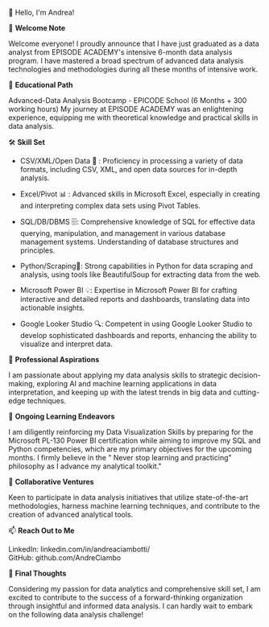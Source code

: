 👋 Hello, I'm Andrea!

🚀 **Welcome Note** 

Welcome everyone! I proudly announce that I have just graduated as a data analyst from EPISODE ACADEMY's intensive 6-month data analysis program. I have mastered a broad spectrum of advanced data analysis technologies and methodologies during all these months of intensive work.

💼 **Educational Path**
 
Advanced-Data Analysis Bootcamp - EPICODE School  (6 Months + 300 working hours)
My journey at EPISODE ACADEMY was an enlightening experience, equipping me with theoretical knowledge and practical skills in data analysis.

🛠️ **Skill Set**

* CSV/XML/Open Data 🔄 : Proficiency in processing a variety of data formats, including CSV, XML, and open data sources for in-depth analysis.

* Excel/Pivot 📊 : Advanced skills in Microsoft Excel, especially in creating and interpreting complex data sets using Pivot Tables.

* SQL/DB/DBMS 🗄️: Comprehensive knowledge of SQL for effective data querying, manipulation, and management in various database management systems. Understanding of database structures and principles.

* Python/Scraping🐍:  Strong capabilities in Python for data scraping and analysis, using tools like BeautifulSoup for extracting data from the web.

* Microsoft Power BI 💡:  Expertise in Microsoft Power BI for crafting interactive and detailed reports and dashboards, translating data into actionable insights.

* Google Looker Studio 🔍:  Competent in using Google Looker Studio to develop sophisticated dashboards and reports, enhancing the ability to visualize and interpret data.

👀 **Professional Aspirations**

I am passionate about applying my data analysis skills to strategic decision-making, exploring AI and machine learning applications in data interpretation, and keeping up with the latest trends in big data and cutting-edge techniques.

🌱 **Ongoing Learning Endeavors**

I am diligently reinforcing my Data Visualization Skills by preparing for the Microsoft PL-130 Power BI certification while aiming to improve my SQL and Python competencies, which are my primary objectives for the upcoming months. I firmly believe in the " Never stop learning and practicing" philosophy as I advance my analytical toolkit."

💞️ **Collaborative Ventures** 

Keen to participate in data analysis initiatives that utilize state-of-the-art methodologies, harness machine learning techniques, and contribute to the creation of advanced analytical tools.

📫 **Reach Out to Me**

LinkedIn: linkedin.com/in/andreaciambotti/  
GitHub: github.com/AndreCiambo

🌟 **Final Thoughts**

Considering my passion for data analytics and comprehensive skill set, I am excited to contribute to the success of a forward-thinking organization through insightful and informed data analysis. I can hardly wait to embark on the following data analysis challenge!
